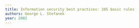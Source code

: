 ```yaml
---
title: Information security best practices: 205 basic rules
authors: George L. Stefanek
year: 2002
---
```


